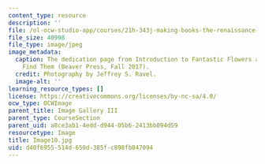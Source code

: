 ```yaml
---
content_type: resource
description: ''
file: /ol-ocw-studio-app/courses/21h-343j-making-books-the-renaissance-and-today-spring-2016/d40f6955514d650d385fc898fb047094_Image10.jpg
file_size: 40998
file_type: image/jpeg
image_metadata:
  caption: The dedication page from Introduction to Fantastic Flowers and Where to
    Find Them (Beaver Press, Fall 2017).
  credit: Photography by Jeffrey S. Ravel.
  image-alt: ''
learning_resource_types: []
license: https://creativecommons.org/licenses/by-nc-sa/4.0/
ocw_type: OCWImage
parent_title: Image Gallery III
parent_type: CourseSection
parent_uid: a8ce3ab1-4edd-d944-05b6-2413bb094d59
resourcetype: Image
title: Image10.jpg
uid: d40f6955-514d-650d-385f-c898fb047094
---
```

